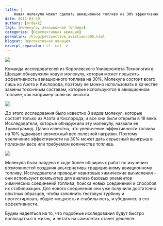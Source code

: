 ```yaml
---
title: |
    Новая молекула может сделать авиационное топливо на 30% эффективнее!
date: 2011-03-29
authors: [mrdekk]
tags: [молекула, авиационное топливо]
categories: [Перспективная авиация]
permalink: /blog/perspective_aviation/395.html
blogcat: Перспективная авиация
excerpt_separator: <!--cut-->
---
```



![](http://itw66.ru/uploads/images/00/00/01/2011/03/29/ae2654.jpg)


Команда исследователей из Королевского Университета Технологии в Швеции обнаружили новую молекулу, которая может повысить эффективность авиационного топлива на 30%. Молекула состоит всего лишь из Азота и Кислорода, поэтому ее можно использовать в качестве замены токсичным составам, которые используются в авиационном топливе, как например соляная кислота. 


<!--cut-->



![](http://itw66.ru/uploads/images/00/00/01/2011/03/29/5e948e.jpg)


До этого исследования было известно 8 видов молекул, которые состоят только из Азота и Кислорода, и все они были открыты в 18 веке. Исследователи, которые обнаружили эту молекулу, назвали ее Тринитрамид. Давно известно, что увеличение эффективности топлива на 10% удваивает возможный вес полезной нагрузки. Поэтому увеличение эффективности на 30% может дать серьезный выигрыш в полезном весе или требуемом количестве топлива.


![](http://itw66.ru/uploads/images/00/00/01/2011/03/29/701b6e.jpg)


Молекула была найдена в ходе более обширных работ по изучению возможностей создания альтернативы традиционному авиационному топливу. Исследователи проводят квантовые химические вычисления - они используют компьютер для анализа базовых элементов химических соединений топлива, поиска новых соединений и способов их стабилизации. Для нового соединения они уже получили достаточно опытных образцов, чтобы заполнить тестовую турбину и протестировать общие мощность и стабильность, и убедились в его эффективности.

Будем надеяться на то, что подобные исследования будут быстро воплощаться в жизнь, и летать на самолетах станет дешевле.
